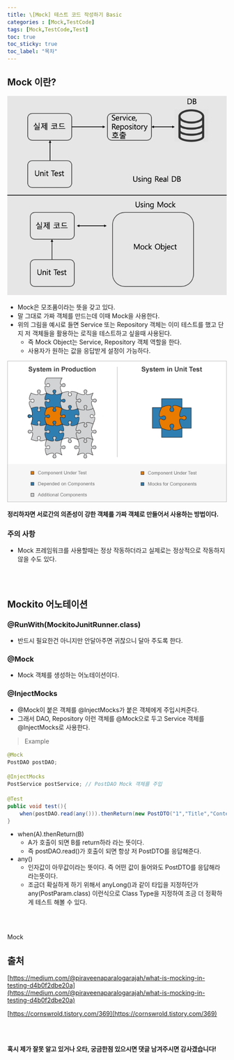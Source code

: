 ```yaml
---
title: \[Mock] 테스트 코드 작성하기 Basic
categories : [Mock,TestCode]
tags: [Mock,TestCode,Test]
toc: true
toc_sticky: true
toc_label: "목차"
---
```



Mock 이란?
--
![spring](/assets/img/back_end/2020-03-30/test2.png)

- Mock은 모조품이라는 뜻을 갖고 있다.
- 말 그대로 가짜 객체를 만드는데 이때 Mock을 사용한다.
- 위의 그림을 예시로 들면 Service 또는 Repository 객체는 이미 테스트를 했고 단지 저 객체들을 활용하는 로직을 테스트하고 싶을때 사용된다.
  - 즉 Mock Object는 Service, Repository 객체 역할을 한다.
  - 사용자가 원하는 값을 응답받게 설정이 가능하다.


![mock](/assets/img/back_end/2020-03-30/test.png)

**정리하자면 서로간의 의존성이 강한 객체를 가짜 객체로 만들어서 사용하는 방법이다.**

### 주의 사항

- Mock 프레임워크를 사용할때는 정상 작동하더라고 실제로는 정상적으로 작동하지 않을 수도 있다.


<br><br>


Mockito 어노테이션
--

### @RunWith(MockitoJunitRunner.class)

- 반드시 필요한건 아니지만 안달아주면 귀찮으니 달아 주도록 한다.


### @Mock

- Mock 객체를 생성하는 어노테이션이다.

### @InjectMocks

- @Mock이 붙은 객체를 @InjectMocks가 붙은 객체에게 주입시켜준다.
- 그래서 DAO, Repository 이런 객체를 @Mock으로 두고 Service 객체를 @InjectMocks로 사용한다.

>Example

```java
@Mock
PostDAO postDAO;

@InjectMocks
PostService postService; // PostDAO Mock 객체를 주입

@Test
public void test(){
    when(postDAO.read(any())).thenReturn(new PostDTO("1","Title","Content"));
}
```

- when(A).thenReturn(B)
  - A가 호출이 되면 B를 return하라 라는 뜻이다.
  - 즉 postDAO.read()가 호출이 되면 항상 저 PostDTO를 응답해준다.
- any()
  - 인자값이 아무값이라는 뜻이다. 즉 어떤 값이 들어와도 PostDTO를 응답해라 라는뜻이다.
  - 조금더 확실하게 하기 위해서 anyLong()과 같이 타입을 지정하던가 any(PostParam.class) 이런식으로 Class Type을 지정하여 조금 더 정확하게 테스트 해볼 수 있다.


<br><br>


Mock




출처
--
[https://medium.com/@piraveenaparalogarajah/what-is-mocking-in-testing-d4b0f2dbe20a](https://medium.com/@piraveenaparalogarajah/what-is-mocking-in-testing-d4b0f2dbe20a)

[https://cornswrold.tistory.com/369](https://cornswrold.tistory.com/369)


<br><br>



**혹시 제가 잘못 알고 있거나 오타, 궁금한점 있으시면 댓글 남겨주시면 감사겠습니다!**
